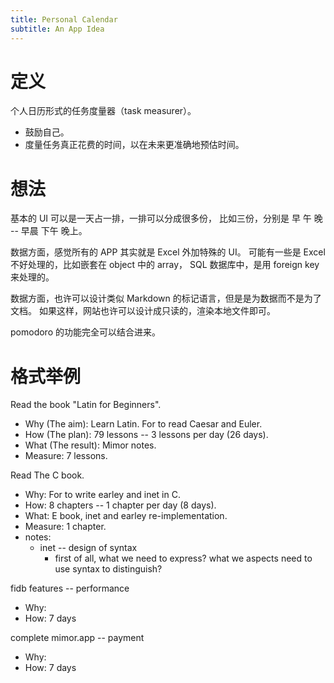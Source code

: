 ```yaml
---
title: Personal Calendar
subtitle: An App Idea
---
```


# 定义

个人日历形式的任务度量器（task measurer）。

- 鼓励自己。
- 度量任务真正花费的时间，以在未来更准确地预估时间。

# 想法

基本的 UI 可以是一天占一排，一排可以分成很多份，
比如三份，分别是 早 午 晚 -- 早晨 下午 晚上。

数据方面，感觉所有的 APP 其实就是 Excel 外加特殊的 UI。
可能有一些是 Excel 不好处理的，比如嵌套在 object 中的 array，
SQL 数据库中，是用 foreign key 来处理的。

数据方面，也许可以设计类似 Markdown 的标记语言，但是是为数据而不是为了文档。
如果这样，网站也许可以设计成只读的，渲染本地文件即可。

pomodoro 的功能完全可以结合进来。

# 格式举例

Read the book "Latin for Beginners".

- Why (The aim): Learn Latin. For to read Caesar and Euler.
- How (The plan): 79 lessons -- 3 lessons per day (26 days).
- What (The result): Mimor notes.
- Measure: 7 lessons.

Read The C book.

- Why: For to write earley and inet in C.
- How: 8 chapters -- 1 chapter per day (8 days).
- What: E book, inet and earley re-implementation.
- Measure: 1 chapter.
- notes:
  - inet -- design of syntax
    - first of all, what we need to express?
      what we aspects need to use syntax to distinguish?

fidb features -- performance

- Why:
- How: 7 days

complete mimor.app -- payment

- Why:
- How: 7 days
